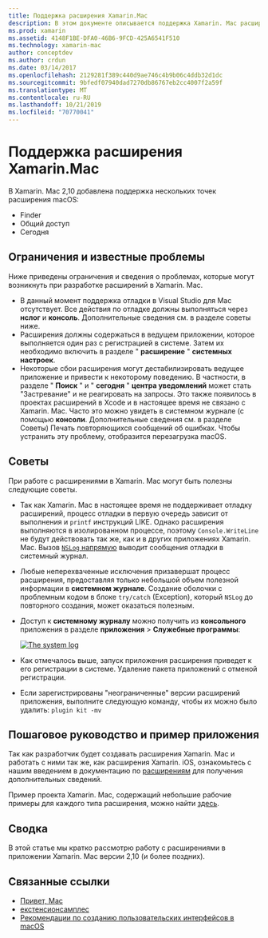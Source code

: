 ```yaml
---
title: Поддержка расширения Xamarin.Mac
description: В этом документе описывается поддержка Xamarin. Mac расширений Finder, Share и Today. В нем рассматриваются ограничения и известные проблемы, ссылки на пошаговое руководство и пример приложения, а также приводятся советы по работе с расширениями.
ms.prod: xamarin
ms.assetid: 4148F1BE-DFA0-46B6-9FCD-425A6541F510
ms.technology: xamarin-mac
author: conceptdev
ms.author: crdun
ms.date: 03/14/2017
ms.openlocfilehash: 2129281f389c440d9ae746c4b9b06c4ddb32d1dc
ms.sourcegitcommit: 9bfedf07940dad7270db86767eb2cc4007f2a59f
ms.translationtype: MT
ms.contentlocale: ru-RU
ms.lasthandoff: 10/21/2019
ms.locfileid: "70770041"
---
```

# <a name="xamarinmac-extension-support"></a>Поддержка расширения Xamarin.Mac

В Xamarin. Mac 2,10 добавлена поддержка нескольких точек расширения macOS:

- Finder
- Общий доступ
- Сегодня

<a name="Limitations-and-Known-Issues" />

## <a name="limitations-and-known-issues"></a>Ограничения и известные проблемы

Ниже приведены ограничения и сведения о проблемах, которые могут возникнуть при разработке расширений в Xamarin. Mac.

- В данный момент поддержка отладки в Visual Studio для Mac отсутствует. Все действия по отладке должны выполняться через **нслог** и **консоль**. Дополнительные сведения см. в разделе советы ниже.
- Расширения должны содержаться в ведущем приложении, которое выполняется один раз с регистрацией в системе. Затем их необходимо включить в разделе " **расширение** " **системных настроек**. 
- Некоторые сбои расширения могут дестабилизировать ведущее приложение и привести к некоторому поведению. В частности, в разделе " **Поиск** " и " **сегодня** " **центра уведомлений** может стать "Застревание" и не реагировать на запросы. Это также появилось в проектах расширений в Xcode и в настоящее время не связано с Xamarin. Mac. Часто это можно увидеть в системном журнале (с помощью **консоли**. Дополнительные сведения см. в разделе Советы) Печать повторяющихся сообщений об ошибках. Чтобы устранить эту проблему, отобразится перезагрузка macOS.

<a name="Tips" />

## <a name="tips"></a>Советы

При работе с расширениями в Xamarin. Mac могут быть полезны следующие советы.

- Так как Xamarin. Mac в настоящее время не поддерживает отладку расширений, процесс отладки в первую очередь зависит от выполнения и `printf` инструкций LIKE. Однако расширения выполняются в изолированном процессе, поэтому `Console.WriteLine` не будут действовать так же, как и в других приложениях Xamarin. Mac. Вызов [`NSLog` напрямую](https://gist.github.com/chamons/e2e409013a449cfbe1f2fbe5547f6554) выводит сообщения отладки в системный журнал.
- Любые неперехваченные исключения призавершат процесс расширения, предоставляя только небольшой объем полезной информации в **системном журнале**. Создание оболочки с проблемным кодом в блоке `try/catch` (Exception), который `NSLog` до повторного создания, может оказаться полезным.
- Доступ к **системному журналу** можно получить из **консольного** приложения в разделе **приложения**  > **Служебные программы**:

    [![](extensions-images/extension02.png "The system log")](extensions-images/extension02.png#lightbox)
- Как отмечалось выше, запуск приложения расширения приведет к его регистрации в системе. Удаление пакета приложений с отменой регистрации. 
- Если зарегистрированы "неограниченные" версии расширений приложения, выполните следующую команду, чтобы их можно было удалить: `plugin kit -mv`

<a name="Walkthrough-and-Sample-App" />

## <a name="walkthrough-and-sample-app"></a>Пошаговое руководство и пример приложения

Так как разработчик будет создавать расширения Xamarin. Mac и работать с ними так же, как расширения Xamarin. iOS, ознакомьтесь с нашим введением в документацию по [расширениям](~/ios/platform/extensions.md) для получения дополнительных сведений.

Пример проекта Xamarin. Mac, содержащий небольшие рабочие примеры для каждого типа расширения, можно найти [здесь](https://docs.microsoft.com/samples/xamarin/mac-samples/extensionsamples).

<a name="Summary" />

## <a name="summary"></a>Сводка

В этой статье мы кратко рассмотрю работу с расширениями в приложении Xamarin. Mac версии 2,10 (и более поздних).

## <a name="related-links"></a>Связанные ссылки

- [Привет, Mac](~/mac/get-started/hello-mac.md)
- [екстенсионсамплес](https://docs.microsoft.com/samples/xamarin/mac-samples/extensionsamples)
- [Рекомендации по созданию пользовательских интерфейсов в macOS](https://developer.apple.com/design/human-interface-guidelines/macos/overview/themes/)
